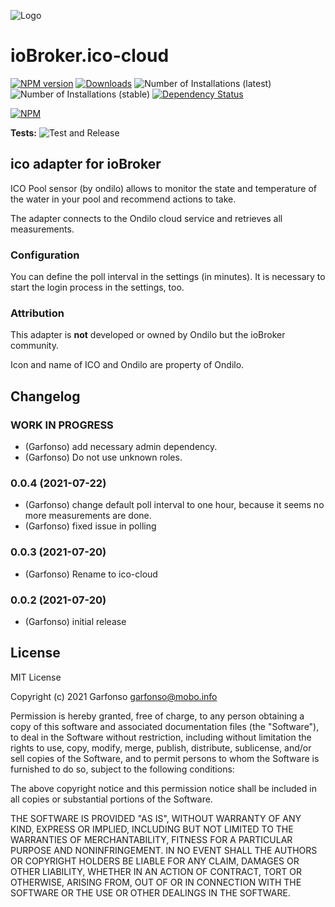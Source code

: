 ![Logo](admin.ico-cloud.png)
# ioBroker.ico-cloud

[![NPM version](https://img.shields.io/npm/v/iobroker.ico-cloud.svg)](https://www.npmjs.com/package/iobroker.ico-cloud)
[![Downloads](https://img.shields.io/npm/dm/iobroker.ico-cloud.svg)](https://www.npmjs.com/package/iobroker.ico-cloud)
![Number of Installations (latest)](https://iobroker.live/badges.ico-cloud-installed.svg)
![Number of Installations (stable)](https://iobroker.live/badges.ico-cloud-stable.svg)
[![Dependency Status](https://img.shields.io/david/iobroker-community-adapters/iobroker.ico-cloud.svg)](https://david-dm.org/iobroker-community-adapters/iobroker.ico-cloud)

[![NPM](https://nodei.co/npm/iobroker.ico-cloud.png?downloads=true)](https://nodei.co/npm/iobroker.ico-cloud/)

**Tests:** ![Test and Release](https://github.com/iobroker-community-adapters/ioBroker.ico-cloud/workflows/Test%20and%20Release/badge.svg)

## ico adapter for ioBroker

ICO Pool sensor (by ondilo) allows to monitor the state and temperature of the water in your pool and recommend actions to take.

The adapter connects to the Ondilo cloud service and retrieves all measurements.

### Configuration 
You can define the poll interval in the settings (in minutes). 
It is necessary to start the login process in the settings, too.


### Attribution 
This adapter is **not** developed or owned by Ondilo but the ioBroker community.

Icon and name of ICO and Ondilo are property of Ondilo.

## Changelog
<!--
    Placeholder for the next version (at the beginning of the line):
    ### **WORK IN PROGRESS**
-->
### **WORK IN PROGRESS**
* (Garfonso) add necessary admin dependency.
* (Garfonso) Do not use unknown roles.

### 0.0.4 (2021-07-22)
* (Garfonso) change default poll interval to one hour, because it seems no more measurements are done.
* (Garfonso) fixed issue in polling

### 0.0.3 (2021-07-20)
* (Garfonso) Rename to ico-cloud

### 0.0.2 (2021-07-20)
* (Garfonso) initial release

## License
MIT License

Copyright (c) 2021 Garfonso <garfonso@mobo.info>

Permission is hereby granted, free of charge, to any person obtaining a copy
of this software and associated documentation files (the "Software"), to deal
in the Software without restriction, including without limitation the rights
to use, copy, modify, merge, publish, distribute, sublicense, and/or sell
copies of the Software, and to permit persons to whom the Software is
furnished to do so, subject to the following conditions:

The above copyright notice and this permission notice shall be included in all
copies or substantial portions of the Software.

THE SOFTWARE IS PROVIDED "AS IS", WITHOUT WARRANTY OF ANY KIND, EXPRESS OR
IMPLIED, INCLUDING BUT NOT LIMITED TO THE WARRANTIES OF MERCHANTABILITY,
FITNESS FOR A PARTICULAR PURPOSE AND NONINFRINGEMENT. IN NO EVENT SHALL THE
AUTHORS OR COPYRIGHT HOLDERS BE LIABLE FOR ANY CLAIM, DAMAGES OR OTHER
LIABILITY, WHETHER IN AN ACTION OF CONTRACT, TORT OR OTHERWISE, ARISING FROM,
OUT OF OR IN CONNECTION WITH THE SOFTWARE OR THE USE OR OTHER DEALINGS IN THE
SOFTWARE.
